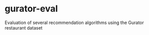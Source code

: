 # gurator-eval
Evaluation of several recommendation algorithms using the Gurator restaurant dataset
